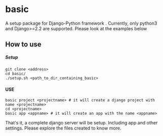 # basic
A setup package for Django-Python framework . Currently, only python3 and Django>=2.2 are supported. Please look at the examples below

## How to use
##### Setup
```
git clone <address>
cd basic/
./setup.sh <path_to_dir_containing_basic>
```
#### USE
```
basic project <projectname> # it will create a django project with name <projectname>
cd <projectname>
basic app <appname> # it will create an app with the name <appname>
```
That's it, a complete django server will be setup. Including app and other settings. Please explore the files created to know more.
